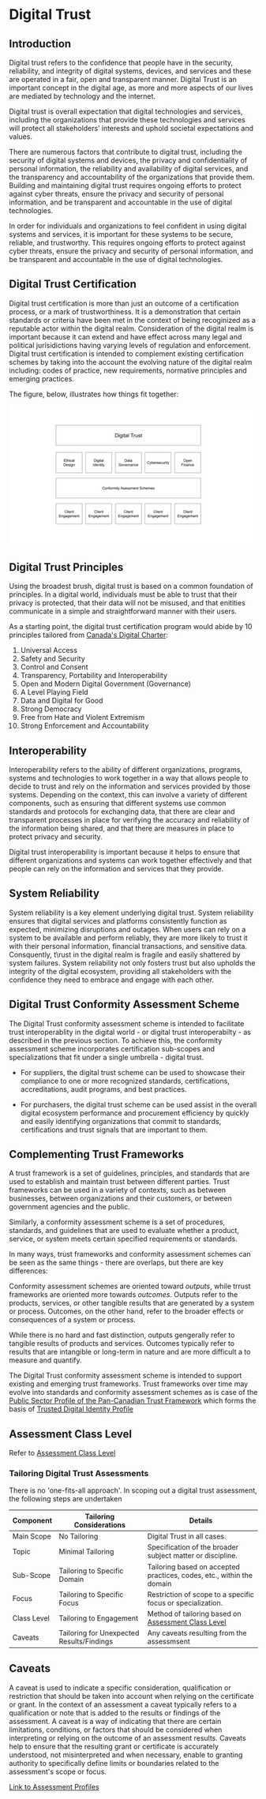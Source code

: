 # Digital Trust

## Introduction

Digital trust refers to the confidence that people have in the security, reliability, and integrity of digital systems, devices, and services and these are operated in a fair, open and transparent manner. Digital Trust is an important concept in the digital age, as more and more aspects of our lives are mediated by technology and the internet.

Digital trust is overall expectation that digital technologies and services, including the organizations that provide these technologies and services will protect all stakeholders’ interests and uphold societal expectations and values.

There are numerous factors that contribute to digital trust, including the security of digital systems and devices, the privacy and confidentiality of personal information, the reliability and availability of digital services, and the transparency and accountability of the organizations that provide them. Building and maintaining digital trust requires ongoing efforts to protect against cyber threats, ensure the privacy and security of personal information, and be transparent and accountable in the use of digital technologies.

In order for individuals and organizations to feel confident in using digital systems and services, it is important for these systems to be secure, reliable, and trustworthy. This requires ongoing efforts to protect against cyber threats, ensure the privacy and security of personal information, and be transparent and accountable in the use of digital technologies.

## Digital Trust Certification

Digital trust certification is more than just an outcome of a certification process, or a mark of trustworthiness. It is a demonstration that certain standards or criteria have been met in the context of being recoginized as a reputable actor within the digital realm. Consideration of the digital realm is important because it can extend and have effect across many legal and political jurisidictions having varying levels of regulation and enforcement. Digital trust certification is intended to complement existing certification schemes by taking into the account the evolving nature of the digital realm including: codes of practice, new requirements, normative principles and emerging practices.

The figure, below, illustrates how things fit together:

![Digital Trust](./images/digital-trust-scheme.png)

## Digital Trust Principles

Using the broadest brush, digital trust is based on a common foundation of principles. In a digital world, individuals must be able to trust that their privacy is protected, that their data will not be misused, and that enitities communicate in a simple and straightforward manner with their users.

As a starting point, the digital trust certification program would abide by 10 principles tailored from [Canada's Digital Charter](https://www.ic.gc.ca/eic/site/062.nsf/%20eng/h_00108.html):

1. Universal Access
2. Safety and Security
3. Control and Consent
4. Transparency, Portability and Interoperability
5. Open and Modern Digital Government (Governance)
6. A Level Playing Field
7. Data and Digital for Good
8. Strong Democracy
9. Free from Hate and Violent Extremism
10. Strong Enforcement and Accountability

## Interoperability

Interoperability refers to the ability of different organizations, programs, systems and technologies to work together in a way that allows people to decide to trust and rely on the information and services provided by those systems. Depending on the context, this can involve a variety of different components, such as ensuring that different systems use common standards and protocols for exchanging data, that there are clear and transparent processes in place for verifying the accuracy and reliability of the information being shared, and that there are measures in place to protect privacy and security.

Digital trust interoperability is important because it helps to ensure that different organizations and systems can work together effectively and that people can rely on the information and services that they provide.

## System Reliability

System reliability is a key element underlying digital trust. System reliability ensures that digital services and platforms consistently function as expected, minimizing disruptions and outages. When users can rely on a system to be available and perform reliably, they are more likely to trust it with their personal information, financial transactions, and sensitive data. Consquently, t\rust in the digital realm is fragile and easily shattered by system failures. System reliability not only fosters trust but also upholds the integrity of the digital ecosystem, providing all stakeholders with the confidence they need to embrace and engage with each other.

## Digital Trust Conformity Assessment Scheme

The Digital Trust conformity assessment scheme is intended to facilitate trust interoperablity in the digital world - or digital trust interoperabilty - as described in the previous section. To achieve this, the conformity assessment scheme incorporates certification sub-scopes and specializations that fit under a single umbrella - digital trust.

* For suppliers, the digital trust scheme can be used to showcase their compliance to one or more recognized standards, certifications, accreditations, audit programs, and best practices.

* For purchasers, the digital trust scheme can be used assist in the overall digital ecosystem performance and procurement efficiency by quickly and easily identifying organizations that commit to standards, certifications and trust signals that are important to them.

## Complementing Trust Frameworks

A trust framework is a set of guidelines, principles, and standards that are used to establish and maintain trust between different parties. Trust frameworks can be used in a variety of contexts, such as between businesses, between organizations and their customers, or between government agencies and the public.

Similarly, a conformity assessment scheme is a set of procedures, standards, and guidelines that are used to evaluate whether a product, service, or system meets certain specified requirements or standards.

In many ways, trust frameworks and conformity assessment schemes can be seen as the same things - there are overlaps, but there are key differences:

Conformity assessment schemes are oriented toward *outputs*, while trrust frameworks are oriented more towards *outcomes*. Outputs refer to the products, services, or other tangible results that are generated by a system or process. Outcomes, on the other hand, refer to the broader effects or consequences of a system or process.

While there is no hard and fast distinction, outputs gengerally refer to tangible results of products and services. Outcomes typically refer to results that are intangible or long-term in nature and are more difficult a to measure and quantify.

The Digital Trust conformity assessment scheme is intended to support existing and emerging trust frameworks. Trust frameworks over time may evolve into standards and conformity assessment schemes as is case of the [Public Sector Profile of the Pan-Canadian Trust Framework](https://github.com/canada-ca/PCTF-CCP/tree/master/Version1_4) which forms the basis of [Trusted Digital Identity Profile](./digital-identity-profile.md)

## Assessment Class Level

Refer to [Assessment Class Level](./assessment-class-level.md)

### Tailoring Digital Trust Assessments

There is no 'one-fits-all approach'. In scoping out a digital trust assessment, the following steps are undertaken

|Component|Tailoring Considerations|Details|
|---|---|---|
|Main Scope|No Tailoring| Digital Trust in all cases.|
|Topic|Minimal Tailoring| Specification of the broader subject matter or discipline.|
|Sub-Scope|Tailoring to Specific Domain|Tailoring based on accepted practices, codes, etc., within the domain|
|Focus|Tailoring to Specific Focus|Restriction of scope to a specific focus or specialization.|
|Class Level|Tailoring to Engagement |Method of tailoring based on [Assessment Class Level](./assessment-class-level.md)|
|Caveats|Tailoring for Unexpected Results/Findings|Any caveats resulting from the assessmsent|

## Caveats

A caveat is used to indicate a specific consideration, qualification or restriction that should be taken into account when relying on the certificate or grant. In the context of an assessment a caveat typically refers to a qualification or note that is added to the results or findings of the assessment. A caveat is a way of indicating that there are certain limitations, conditions, or factors that should be considered when interpreting or relying on the outcome of an assessment results. Caveats help to ensure that the resulting grant or certificate is accurately understood, not misinterpreted and when necessary, enable to granting authority to specifically define limits or boundaries related to the assessment's scope or focus.

[Link to Assessment Profiles](profiles-overview.md)
